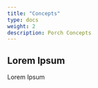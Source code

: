 ```yaml
---
title: "Concepts"
type: docs
weight: 2
description: Porch Concepts
---
```


## Lorem Ipsum

Lorem Ipsum
